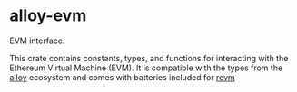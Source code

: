 # alloy-evm

EVM interface.

This crate contains constants, types, and functions for interacting with the Ethereum Virtual Machine (EVM). 
It is compatible with the types from the [alloy](https://crates.io/crates/alloy) ecosystem and comes with batteries included for [revm](https://crates.io/crates/revm)

